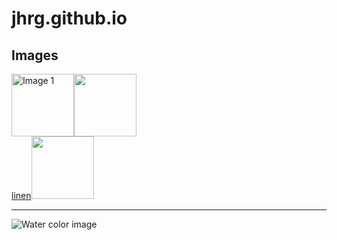 # jhrg.github.io

## Images

[<img src="/image_1.png" height="100" alt="Image 1">](/image_1.jpg)<img src="/image_1_qr.png" width="100" height="100"><br>
[linen](image_2.jpg)<img src="/image_2_qr.png" width="100" height="100"><br>

-----

![Water color image](/image_1.jpg)

